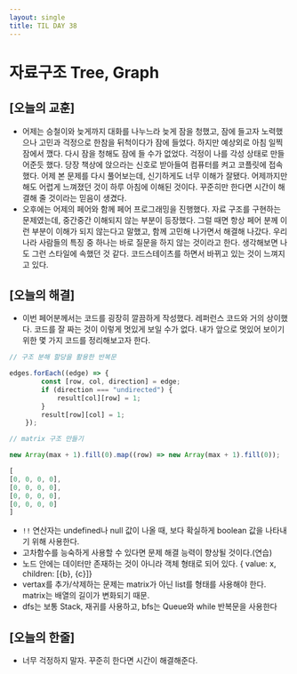 ```yaml
---
layout: single
title: TIL DAY 38
---
```

# 자료구조 Tree, Graph

## [오늘의 교훈]

- 어제는 승철이와 늦게까지 대화를 나누느라 늦게 잠을 청했고, 잠에 들고자 노력했으나 고민과 걱정으로 한참을 뒤척이다가 잠에 들었다. 하지만 예상외로 아침 일찍 잠에서 깼다. 다시 잠을 청해도 잠에 들 수가 없었다. 걱정이 나를 각성 상태로 만들어준듯 했다. 당장 책상에 앉으라는 신호로 받아들여 컴퓨터를 켜고 코플릿에 접속했다. 어제 본 문제를 다시 풀어보는데, 신기하게도 너무 이해가 잘됐다. 어제까지만 해도 어렵게 느껴졌던 것이 하루 아침에 이해된 것이다. 꾸준히만 한다면 시간이 해결해 줄 것이라는 믿음이 생겼다.
- 오후에는 어제의 페어와 함께 페어 프로그래밍을 진행했다. 자료 구조를 구현하는 문제였는데, 중간중간 이해되지 않는 부분이 등장했다. 그럴 때면 항상 페어 분께 이런 부분이 이해가 되지 않는다고 말했고, 함께 고민해 나가면서 해결해 나갔다. 우리나라 사람들의 특징 중 하나는 바로 질문을 하지 않는 것이라고 한다. 생각해보면 나도 그런 스타일에 속했던 것 같다. 코드스테이츠를 하면서 바뀌고 있는 것이 느껴지고 있다.

## [오늘의 해결]

- 이번 페어분께서는 코드를 굉장히 깔끔하게 작성했다. 레퍼런스 코드와 거의 상이했다. 코드를 잘 짜는 것이 이렇게 멋있게 보일 수가 없다. 내가 앞으로 멋있어 보이기 위한 몇 가지 코드를 정리해보고자 한다.

```jsx
// 구조 분해 할당을 활용한 반복문

edges.forEach((edge) => {
		const [row, col, direction] = edge; 
		if (direction === "undirected") {
			result[col][row] = 1;
		}
		result[row][col] = 1;
	});
```

```jsx
// matrix 구조 만들기

new Array(max + 1).fill(0).map((row) => new Array(max + 1).fill(0));

[
[0, 0, 0, 0],
[0, 0, 0, 0],
[0, 0, 0, 0],
[0, 0, 0, 0]
]
```

- `!!` 연산자는 undefined나 null 값이 나올 때, 보다 확실하게 boolean 값을 나타내기 위해 사용한다.
- 고차함수를 능숙하게 사용할 수 있다면 문제 해결 능력이 향상될 것이다.(연습)
- 노드 안에는 데이터만 존재하는 것이 아니라 객체 형태로 되어 있다. { value: x, children: [{b}, {c}]}
- vertax를 추가/삭제하는 문제는 matrix가 아닌 list를 형태를 사용해야 한다. matrix는 배열의 길이가 변화되기 때문.
- dfs는 보통 Stack, 재귀를 사용하고, bfs는 Queue와 while 반복문을 사용한다

## [오늘의 한줄]

- 너무 걱정하지 말자. 꾸준히 한다면 시간이 해결해준다.

